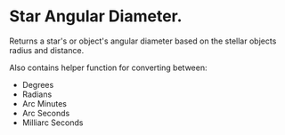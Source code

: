 # Star Angular Diameter.

Returns a star's or object's angular diameter based on the stellar objects radius and distance.

Also contains helper function for converting between:
- Degrees
- Radians
- Arc Minutes
- Arc Seconds
- Milliarc Seconds

